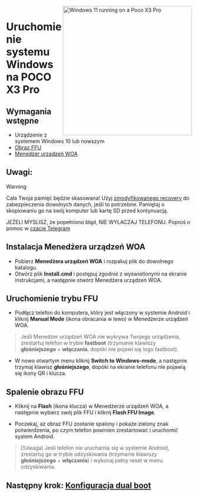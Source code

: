 <img align="right" src="https://github.com/n00b69/woa-vayu/blob/main/vayu.png" width="350" alt="Windows 11 running on a Poco X3 Pro"> 

# Uruchomienie systemu Windows na POCO X3 Pro

## Wymagania wstępne
- Urządzenie z systemem Windows 10 lub nowszym
- [Obraz FFU](https://t.me/woavayuffu)
- [Menedżer urządzeń WOA](https://github.com/n00b69/woa-vayu/releases/download/Files/WOA_Device_Manager.zip)

## Uwagi:
> [!Warning]
> Cała Twoja pamięć będzie skasowana! Użyj [zmodyfikowanego recovery](https://github.com/n00b69/woa-vayu/releases/tag/Recovery) do zabezpieczenia dowolnych danych, jeśli to potrzebne. Pamiętaj o skopiowaniu go na swój komputer lub kartę SD przed kontynuacją.
>
> JEŻELI MYSLISZ, że popełniono błąd, NIE WYLACZAJ TELEFONU. Poproś o pomoc w [czacie Telegram](https://t.me/woahelperchat)

## Instalacja Menedżera urządzeń WOA
- Pobierz **Menedżera urządzeń WOA** i rozpakuj plik do dowolnego katalogu.
- Otwórz plik **Install.cmd** i postępuj zgodnie z wyświetlonymi na ekranie instrukcjami, a następnie otwórz Menedżera urządzeń WOA.

## Uruchomienie trybu FFU
- Podłącz telefon do komputera, który jest włączony w systemie Android i kliknij **Manual Mode** (ikona obracania w lewo) w Menedżerze urządzeń WOA.

> Jeśli Menedżer urządzeń WOA nie wykrywa Twojego urządzenia, zrestartuj telefon w trybie **fastboot** (trzymanie klawiszy **głośniejszego** + **włączania**, dopóki nie pojawi się logo fastboot).

- W nowo otwartym menu kliknij **Switch to Windows-mode**, a następnie trzymaj klawisz **głośniejszego**, dopóki na ekranie telefonu nie pojawią się ikony QR i klucza.

## Spalenie obrazu FFU
- Kliknij na **Flash** (ikona klucza) w Menedżerze urządzeń WOA, a następnie wybierz swój plik FFU i kliknij **Flash FFU Image**.

- Poczekaj, aż obraz FFU zostanie spalony i pokaże zielony znak potwierdzenia, po czym telefon powinien zrestartować i uruchomić system Android.

> [!Uwaga]
> Jeśli telefon nie uruchamia się w systemie Android, zrestartuj go w trybie odzyskiwania (trzymanie klawiszy **głośniejszego** + **włączania**) i wykonaj pełny reset w menu odzyskiwania.

## Następny krok: [Konfiguracja dual boot](dualboot.md)















